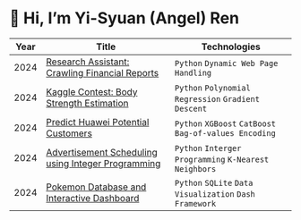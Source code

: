 # 👋 Hi, I’m Yi-Syuan (Angel) Ren

<!-- table -->
<!-- https://github.com/simple-icons/simple-icons/blob/develop/slugs.md -->
| Year | Title                                             | Technologies                   |
|------|---------------------------------------------------|--------------------------------|
| 2024 | [Research Assistant: Crawling Financial Reports](https://github.com/Angel1116/Crawling-financial-reports) |`Python` `Dynamic Web Page Handling`|
| 2024 | [Kaggle Contest: Body Strength Estimation](https://github.com/Angel1116/Kaggle-Contest-Body-Strength-Estimation) |`Python` `Polynomial Regression` `Gradient Descent`|
| 2024 | [Predict Huawei Potential Customers](https://github.com/Angel1116/Predict-Huawei-Potential-Customers) |`Python` `XGBoost` `CatBoost` `Bag-of-values Encoding` |
| 2024 | [Advertisement Scheduling using Integer Programming](https://github.com/Angel1116/Advertisement-Scheduling-using-Integer-Programming) |`Python` `Interger Programming` `K-Nearest Neighbors`|
| 2024 | [Pokemon Database and Interactive Dashboard](https://github.com/Angel1116/Pokemon-Database-and-Interactive-Dashboard) |`Python` `SQLite` `Data Visualization` `Dash Framework`|
<br>
